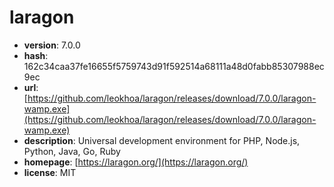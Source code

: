 # laragon

- **version**: 7.0.0
- **hash**: 162c34caa37fe16655f5759743d91f592514a68111a48d0fabb85307988ec9ec
- **url**: [https://github.com/leokhoa/laragon/releases/download/7.0.0/laragon-wamp.exe](https://github.com/leokhoa/laragon/releases/download/7.0.0/laragon-wamp.exe)
- **description**: Universal development environment for PHP, Node.js, Python, Java, Go, Ruby
- **homepage**: [https://laragon.org/](https://laragon.org/)
- **license**: MIT

